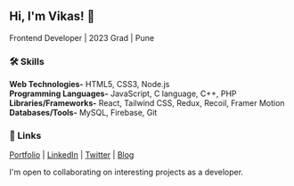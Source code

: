 ## Hi, I'm Vikas! 👋

Frontend Developer | 2023 Grad | Pune


### 🛠 Skills
**Web Technologies-** HTML5, CSS3, Node.js \
**Programming Languages-** JavaScript, C language, C++, PHP \
**Libraries/Frameworks-** React, Tailwind CSS, Redux, Recoil, Framer Motion \
**Databases/Tools-** MySQL, Firebase, Git 

### 🔗 Links

[Portfolio](https://www.vikasipar.me) | 
[LinkedIn](https://www.linkedin.com/in/vikas-ipar-705b6922a/) | 
[Twitter](https://twitter.com/vikas_ipar?t=xdfw_bSJLdFN8dykcCSWZw&s=08) |
[Blog](https://medium.com/@vikasipar) 

 I'm open to collaborating on interesting projects as a developer.



<!--
## 🔥 GitHub Stats:
![](https://github-readme-stats.vercel.app/api?username=vikasipar&theme=city_light&hide_border=false&include_all_commits=false&count_private=false)
![](https://github-readme-streak-stats.herokuapp.com/?user=vikasipar&theme=city_light&hide_border=false)<br/>
<br/>

![](https://github-readme-stats.vercel.app/api/top-langs/?username=vikasipar&theme=city_light&hide_border=false&include_all_commits=false&count_private=false&layout=compact)
<br/>
---
[![](https://visitcount.itsvg.in/api?id=vikasipar&icon=1&color=12)](https://visitcount.itsvg.in) -->
